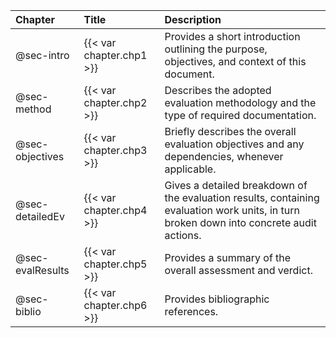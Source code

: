 | Chapter          | Title                    | Description                                                                                                                              |
|:-----------------|:-------------------------|:-----------------------------------------------------------------------------------------------------------------------------------------|
| @sec-intro       | {{< var chapter.chp1 >}} | Provides a short introduction outlining the purpose, objectives, and context of this document.                                           |
| @sec-method      | {{< var chapter.chp2 >}} | Describes the adopted evaluation methodology and the type of required documentation.                                                     |
| @sec-objectives  | {{< var chapter.chp3 >}} | Briefly describes the overall evaluation objectives and any dependencies, whenever applicable.                                           |
| @sec-detailedEv  | {{< var chapter.chp4 >}} | Gives a detailed breakdown of the evaluation results, containing evaluation work units, in turn broken down into concrete audit actions. |
| @sec-evalResults | {{< var chapter.chp5 >}} | Provides a summary of the overall assessment and verdict.                                                                                |
| @sec-biblio      | {{< var chapter.chp6 >}} | Provides bibliographic references.                                                                                                       |